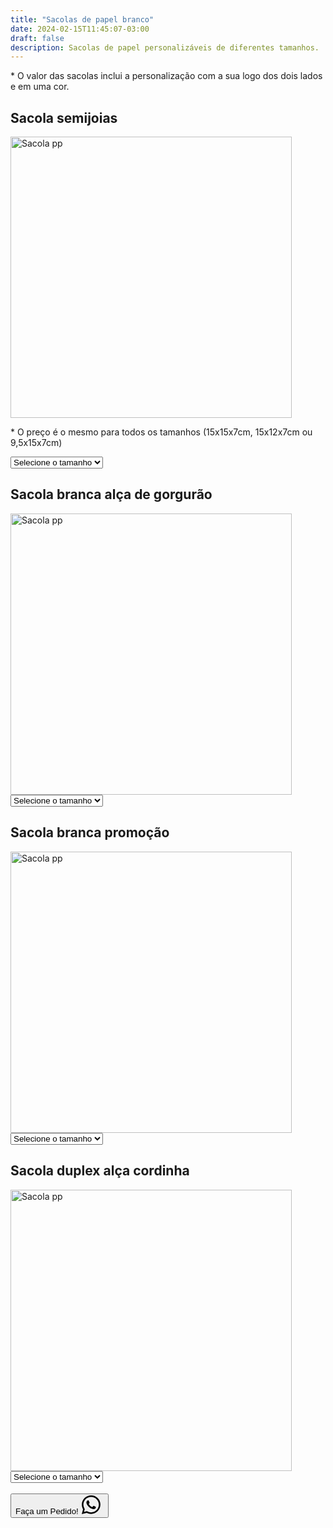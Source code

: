 ```yaml
---
title: "Sacolas de papel branco"
date: 2024-02-15T11:45:07-03:00
draft: false
description: Sacolas de papel personalizáveis de diferentes tamanhos.
---
```


<p>* O valor das sacolas inclui a personalização com a sua logo dos dois lados e em uma cor.</p>

## Sacola semijoias

<img src="/img/products/semijoia.jpeg" alt="Sacola pp" title="Sacola pp" style="width: 450px; height: auto;">

<p>* O preço é o mesmo para todos os tamanhos (15x15x7cm, 15x12x7cm ou 9,5x15x7cm)</p>

<select id="tamanho1" onchange="mostrarPreco1()">
  <option value="" selected>Selecione o tamanho</option>
  <option value="pp">Alça cordinha</option>
  <option value="p">Alça de gorgurão</option>
</select>

<div id="preco1"></div>

<script>
  function mostrarPreco1() {
    var tamanhoSelecionado1 = document.getElementById("tamanho1").value;
    var preco1;

    switch (tamanhoSelecionado1) {
      case "pp":
        preco1 = "1000 unidades R$ 2,40<br>" +
                "500 unidades R$ 2,69<br>" +
                "300 unidades R$ 2,77<br>" +
                "200 unidades R$ 3,09";
        break;
      case "p":
        preco1 = "1000 unidades R$ 2,65<br>" +
                "500 unidades R$ 2,85<br>" +
                "300 unidades R$ 3,15<br>" +
                "200 unidades R$ 3,29";
        break;
      default:
        preco1 = "";
    }

    document.getElementById("preco1").innerHTML = preco1;
  }
</script>


## Sacola branca alça de gorgurão

<img src="/img/products/branca-gorgurao.jpeg" alt="Sacola pp" title="Sacola pp" style="width: 450px; height: auto;">

<select id="tamanho2" onchange="mostrarPreco2()">
  <option value="" selected>Selecione o tamanho</option>
  <option value="pp">PP (22x23x10cm)</option>
  <option value="p">P (32x23x10cm)</option>
  <option value="m">M (35x29x11cm)</option>
  <option value="g">G (42x35x12cm)</option>
</select>

<div id="preco2"></div>

<script>
  function mostrarPreco2() {
    var tamanhoSelecionado2 = document.getElementById("tamanho2").value;
    var preco2;

    switch (tamanhoSelecionado2) {
      case "pp":
        preco2 = "1000 unidades R$ 3,39<br>" +
                "500 unidades R$ 3,69<br>" +
                "300 unidades R$ 3,89<br>" +
                "200 unidades R$ 4,13";
        break;
      case "p":
        preco2 = "1000 unidades R$ 3,69<br>" +
                "500 unidades R$ 3,99<br>" +
                "300 unidades R$ 4,20<br>" +
                "200 unidades R$ 4,39";
        break;
      case "m":
        preco2 = "1000 unidades R$ 3,96<br>" +
                "500 unidades R$ 4,39<br>" +
                "300 unidades R$ 4,69<br>" +
                "200 unidades R$ 4,99";
        break;
      case "g":
        preco2 = "1000 unidades R$ 4,39<br>" +
                "500 unidades R$ 4,59<br>" +
                "300 unidades R$ 4,79<br>" +
                "200 unidades R$ 4,99";
        break;
      default:
        preco2 = "";
    }

    document.getElementById("preco2").innerHTML = preco2;
  }
</script>


## Sacola branca promoção

<img src="/img/products/kraft-branca.jpeg" alt="Sacola pp" title="Sacola pp" style="width: 450px; height: auto;">

<select id="tamanho3" onchange="mostrarPreco3()">
  <option value="" selected>Selecione o tamanho</option>
  <option value="p">P (18x23x11cm)</option>
  <option value="m">M (24x32x11,5cm)</option>
  <option value="g">G (30x31x19cm)</option>
</select>

<div id="preco3"></div>

<script>
  function mostrarPreco3() {
    var tamanhoSelecionado3 = document.getElementById("tamanho3").value;
    var preco3;

    switch (tamanhoSelecionado3) {
      case "p":
        preco3 = "1000 unidades R$ 1,47<br>" +
                "500 unidades R$ 1,57<br>" +
                "300 unidades R$ 1,67<br>" +
                "200 unidades R$ 1,87";
        break;
      case "m":
        preco3 = "1000 unidades R$ 1,55<br>" +
                "500 unidades R$ 1,65<br>" +
                "300 unidades R$ 1,75<br>" +
                "200 unidades R$ 1,95";
        break;
      case "g":
        preco3 = "1000 unidades R$ 1,85<br>" +
                "500 unidades R$ 1,95<br>" +
                "300 unidades R$ 2,05<br>" +
                "200 unidades R$ 2,25";
        break;
      default:
        preco3 = "";
    }

    document.getElementById("preco3").innerHTML = preco3;
  }
</script>


## Sacola duplex alça cordinha

<img src="/img/products/duplex-cordinha.jpeg" alt="Sacola pp" title="Sacola pp" style="width: 450px; height: auto;">

<select id="tamanho4" onchange="mostrarPreco4()">
  <option value="" selected>Selecione o tamanho</option>
  <option value="pp">PP (22x23x10cm)</option>
  <option value="p">P (32x23x10cm)</option>
  <option value="m">M (35x29x11cm)</option>
  <option value="g">G (42x35x12cm)</option>
</select>

<div id="preco4"></div>

<script>
  function mostrarPreco4() {
    var tamanhoSelecionado4 = document.getElementById("tamanho4").value;
    var preco4;

    switch (tamanhoSelecionado4) {
      case "pp":
        preco4 = "1000 unidades R$ 3,39<br>" +
                "500 unidades R$ 3,69<br>" +
                "300 unidades R$ 3,89<br>" +
                "200 unidades R$ 4,13";
        break;
      case "p":
        preco4 = "1000 unidades R$ 3,69<br>" +
                "500 unidades R$ 3,99<br>" +
                "300 unidades R$ 4,20<br>" +
                "200 unidades R$ 4,39";
        break;
      case "m":
        preco4 = "1000 unidades R$ 3,96<br>" +
                "500 unidades R$ 4,39<br>" +
                "300 unidades R$ 4,69<br>" +
                "200 unidades R$ 4,99";
        break;
      case "g":
        preco4 = "1000 unidades R$ 4,39<br>" +
                "500 unidades R$ 4,59<br>" +
                "300 unidades R$ 4,79<br>" +
                "200 unidades R$ 4,99";
        break;
      default:
        preco4 = "";
    }

    document.getElementById("preco4").innerHTML = preco4;
  }
</script>


<br>

<button id="whatsapp-button" class="bg-green-500 hover:bg-green-600 text-black font-semibold py-2 px-4 rounded flex">
  Faça um Pedido!<svg xmlns="http://www.w3.org/2000/svg" width="40" height="30" fill="currentColor" class="bi bi-whatsapp whatsapp-logo" viewBox="0 0 16 16">
    <path d="M13.601 2.326A7.85 7.85 0 0 0 7.994 0C3.627 0 .068 3.558.064 7.926c0 1.399.366 2.76 1.057 3.965L0 16l4.204-1.102a7.9 7.9 0 0 0 3.79.965h.004c4.368 0 7.926-3.558 7.93-7.93A7.9 7.9 0 0 0 13.6 2.326zM7.994 14.521a6.6 6.6 0 0 1-3.356-.92l-.24-.144-2.494.654.666-2.433-.156-.251a6.56 6.56 0 0 1-1.007-3.505c0-3.626 2.957-6.584 6.591-6.584a6.56 6.56 0 0 1 4.66 1.931 6.56 6.56 0 0 1 1.928 4.66c-.004 3.639-2.961 6.592-6.592 6.592m3.615-4.934c-.197-.099-1.17-.578-1.353-.646-.182-.065-.315-.099-.445.099-.133.197-.513.646-.627.775-.114.133-.232.148-.43.05-.197-.1-.836-.308-1.592-.985-.59-.525-.985-1.175-1.103-1.372-.114-.198-.011-.304.088-.403.087-.088.197-.232.296-.346.1-.114.133-.198.198-.33.065-.134.034-.248-.015-.347-.05-.099-.445-1.076-.612-1.47-.16-.389-.323-.335-.445-.34-.114-.007-.247-.007-.38-.007a.73.73 0 0 0-.529.247c-.182.198-.691.677-.691 1.654s.71 1.916.81 2.049c.098.133 1.394 2.132 3.383 2.992.47.205.84.326 1.129.418.475.152.904.129 1.246.08.38-.058 1.171-.48 1.338-.943.164-.464.164-.86.114-.943-.049-.084-.182-.133-.38-.232"/></svg>
</button>

<script>
  document.getElementById('whatsapp-button').addEventListener('click', function() {
      window.location.href = 'https://api.whatsapp.com/send?1=pt_BR&phone=5524999043166';
  });
</script>

